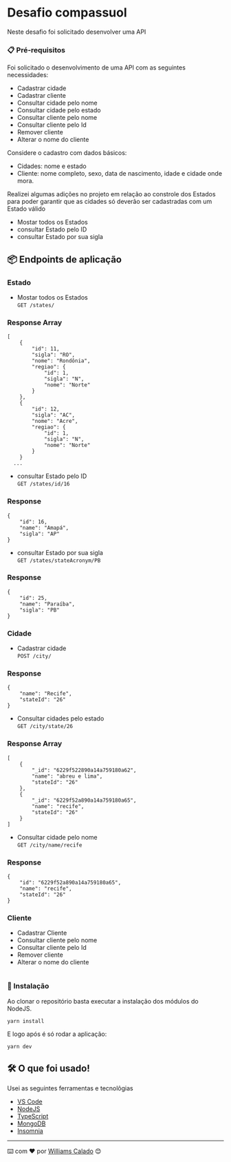 # Desafio compassuol

Neste desafio foi solicitado desenvolver uma API 


### 📋 Pré-requisitos
Foi solicitado o desenvolvimento de uma API com as seguintes necessidades:

- Cadastrar cidade
- Cadastrar cliente
- Consultar cidade pelo nome
- Consultar cidade pelo estado
- Consultar cliente pelo nome
- Consultar cliente pelo Id
- Remover cliente
- Alterar o nome do cliente

Considere o cadastro com dados básicos:

- Cidades: nome e estado
- Cliente: nome completo, sexo, data de nascimento, idade e cidade onde mora.

Realizei algumas adições no projeto em relação ao constrole dos Estados para poder garantir que as cidades só deverão ser cadastradas com um Estado válido

- Mostar todos os Estados
- consultar Estado pelo ID
- consultar Estado por sua sigla
 
 

## 📦 Endpoints de aplicação

### Estado
- Mostar todos os Estados<br>
`GET /states/`
### Response Array

```
[
	{
		"id": 11,
		"sigla": "RO",
		"nome": "Rondônia",
		"regiao": {
			"id": 1,
			"sigla": "N",
			"nome": "Norte"
		}
	},
	{
		"id": 12,
		"sigla": "AC",
		"nome": "Acre",
		"regiao": {
			"id": 1,
			"sigla": "N",
			"nome": "Norte"
		}
	}
  ...
```
- consultar Estado pelo ID<br>
`GET /states/id/16`
### Response

```
{
	"id": 16,
	"name": "Amapá",
	"sigla": "AP"
}
```
- consultar Estado por sua sigla<br>
`GET /states/stateAcronym/PB`
### Response

```
{
	"id": 25,
	"name": "Paraíba",
	"sigla": "PB"
}
```



### Cidade
- Cadastrar cidade<br>
`POST /city/`
### Response

```
{
    "name": "Recife",
    "stateId": "26"
}
```
- Consultar cidades pelo estado<br>
`GET /city/state/26`
### Response Array

```
[
	{
		"_id": "6229f522890a14a759180a62",
		"name": "abreu e lima",
		"stateId": "26"
	},
	{
		"_id": "6229f52a890a14a759180a65",
		"name": "recife",
		"stateId": "26"
	}
]
```
- Consultar cidade pelo nome<br>
  `GET /city/name/recife`
### Response 

```
{
	"id": "6229f52a890a14a759180a65",
	"name": "recife",
	"stateId": "26"
}
```

### Cliente
- Cadastrar Cliente
- Consultar cliente pelo nome
- Consultar cliente pelo Id
- Remover cliente
- Alterar o nome do cliente

```

```



### 🔧 Instalação

Ao clonar o repositório basta executar a instalação dos módulos do NodeJS.

```
yarn install
```

E logo após é só rodar a aplicação:

```
yarn dev
```

## 🛠️ O que foi usado!
Usei as seguintes ferramentas e tecnolôgias
* [VS Code](#) 
* [NodeJS](#) 
* [TypeScript](#)
* [MongoDB](#) 
* [Insomnia](#) 


---
⌨️ com ❤️ por [Williams Calado](https://github.com/williamscalado) 😊
